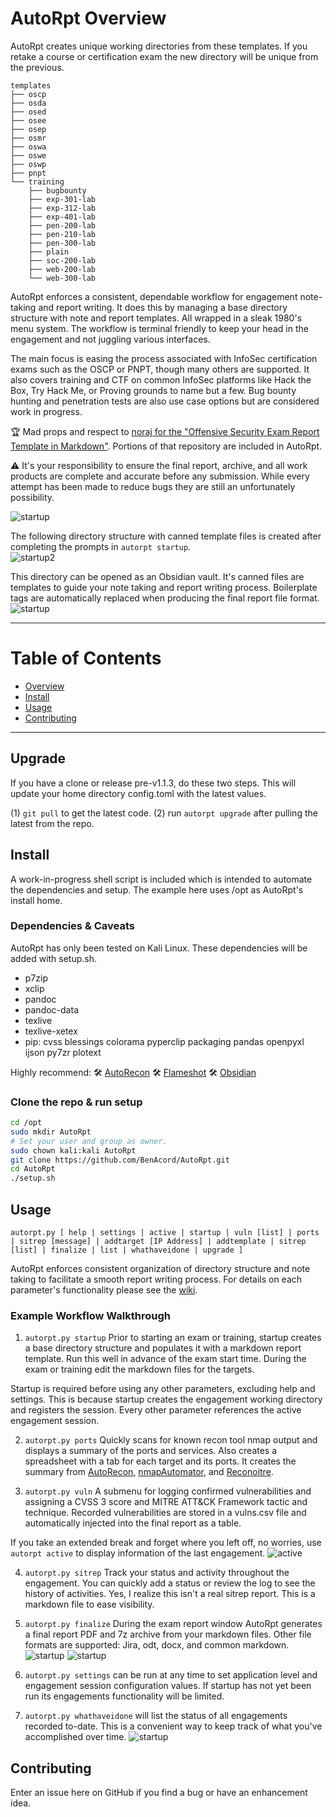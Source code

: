 # AutoRpt Overview
AutoRpt creates unique working directories from these templates.  If you retake a course or certification exam the new directory will be unique from the previous.

```
templates
├── oscp
├── osda
├── osed
├── osee
├── osep
├── osmr
├── oswa
├── oswe
├── oswp
├── pnpt
└── training
    ├── bugbounty
    ├── exp-301-lab
    ├── exp-312-lab
    ├── exp-401-lab
    ├── pen-200-lab
    ├── pen-210-lab
    ├── pen-300-lab
    ├── plain
    ├── soc-200-lab
    ├── web-200-lab
    └── web-300-lab
```

AutoRpt enforces a consistent, dependable workflow for engagement note-taking and report writing.
It does this by managing a base directory structure with note and report templates.  All wrapped in a sleak 1980's menu system.  The workflow is terminal friendly to keep your head in the engagement and not juggling various interfaces.

The main focus is easing the process associated with InfoSec certification exams such as the OSCP or PNPT, though many others are supported.  It also covers training and CTF on common InfoSec platforms like Hack the Box, Try Hack Me, or Proving grounds to name but a few.  Bug bounty hunting and penetration tests are also use case options but are considered work in progress.

:trophy: Mad props and respect to [noraj for the "Offensive Security Exam Report Template in Markdown"](https://github.com/noraj/OSCP-Exam-Report-Template-Markdown).  Portions of that repository are included in AutoRpt.

:warning: It's your responsibility to ensure the final report, archive, and all work products are complete and accurate before any submission.  While every attempt has been made to reduce bugs they are still an unfortunately possibility.


![startup](https://github.com/BenAcord/wiki-images/raw/main/AutoRpt/2-startup-1.jpeg "AutoRpt startup screenshot for an OSCP exam attempt")

The following directory structure with canned template files is created after completing the prompts in `autorpt startup`.  
![startup2](https://github.com/BenAcord/wiki-images/raw/main/AutoRpt/2-startup-2.jpeg "Resulting directory structure created")

This directory can be opened as an Obsidian vault.  It's canned files are templates to guide your note taking and report writing process.  Boilerplate tags are automatically replaced when producing the final report file format.
![startup](https://github.com/BenAcord/wiki-images/raw/main/AutoRpt/20-obsidian-0.jpeg "Using Obsidian to write your report with canned files")


---

# Table of Contents

* [Overview](#AutoRpt)
* [Install](#Install)
* [Usage](#Usage)
* [Contributing](#Contributing)

---

## Upgrade
If you have a clone or release pre-v1.1.3, do these two steps.  This will update your home directory config.toml with the latest values.

(1) `git pull` to get the latest code.
(2) run `autorpt upgrade` after pulling the latest from the repo.


## Install
A work-in-progress shell script is included which is intended to automate the dependencies and setup.  The example here uses /opt as AutoRpt's install home.

### Dependencies & Caveats
AutoRpt has only been tested on Kali Linux.
These dependencies will be added with setup.sh.
- p7zip
- xclip
- pandoc
- pandoc-data
- texlive
- texlive-xetex
- pip: cvss blessings colorama pyperclip packaging pandas openpyxl ijson py7zr plotext

Highly recommend:
:hammer_and_wrench: [AutoRecon](https://github.com/Tib3rius/AutoRecon)
:hammer_and_wrench: [Flameshot](https://flameshot.org/)
:hammer_and_wrench: [Obsidian](https://obsidian.md/)

### Clone the repo & run setup
```Bash
cd /opt
sudo mkdir AutoRpt
# Set your user and group as owner.
sudo chown kali:kali AutoRpt
git clone https://github.com/BenAcord/AutoRpt.git
cd AutoRpt
./setup.sh
```

## Usage
`autorpt.py [ help | settings | active | startup | vuln [list] | ports | sitrep [message] | addtarget [IP Address] | addtemplate | sitrep [list] | finalize | list | whathaveidone | upgrade ]`

AutoRpt enforces consistent organization of directory structure and note taking to facilitate a smooth report writing process.  For details on each parameter's functionality please see the [wiki](https://github.com/BenAcord/AutoRpt/wiki).

### Example Workflow Walkthrough
1. `autorpt.py startup` Prior to starting an exam or training, startup creates a base directory structure and populates it with a markdown report template.  Run this well in advance of the exam start time.  During the exam or training edit the markdown files for the targets.  

Startup is required before using any other parameters, excluding help and settings.  This is because startup creates the engagement working directory and registers the session.  Every other parameter references the active engagement session.

2. `autorpt.py ports` Quickly scans for known recon tool nmap output and displays a summary of the ports and services.  Also creates a spreadsheet with a tab for each target and its ports.  It creates the summary from [AutoRecon](https://github.com/Tib3rius/AutoRecon), [nmapAutomator](https://github.com/21y4d/nmapAutomator), and [Reconoitre](https://github.com/codingo/Reconnoitre).

3. `autorpt.py vuln` A submenu for logging confirmed vulnerabilities and assigning a CVSS 3 score and MITRE ATT&CK Framework tactic and technique.  Recorded vulnerabilities are stored in a vulns.csv file and automatically injected into the final report as a table.

If you take an extended break and forget where you left off, no worries, use `autorpt active` to display information of the last engagement.
![active](https://github.com/BenAcord/wiki-images/raw/main/AutoRpt/6-active.jpeg "Active engagement")


4. `autorpt.py sitrep` Track your status and activity throughout the engagement.  You can quickly add a status or review the log to see the history of activities.  Yes, I realize this isn't a real sitrep report.  This is a markdown file to ease visibility.

5. `autorpt.py finalize` During the exam report window AutoRpt generates a final report PDF and 7z archive from your markdown files.  Other file formats are supported: Jira, odt, docx, and common markdown.
![startup](https://github.com/BenAcord/wiki-images/raw/main/AutoRpt/7-finalize-0.jpg "Finalizing a report")
![startup](https://github.com/BenAcord/wiki-images/raw/main/AutoRpt/7-finalize-1.jpg "Final report")

6. `autorpt.py settings` can be run at any time to set application level and engagement session configuration values.  If startup has not yet been run its engagements functionality will be limited.
   
7. `autorpt.py whathaveidone` will list the status of all engagements recorded to-date.  This is a convenient way to keep track of what you've accomplished over time.
![startup](https://github.com/BenAcord/wiki-images/raw/main/AutoRpt/whathaveidone-00.jpg "Audit trail summary")


## Contributing
Enter an issue here on GitHub if you find a bug or have an enhancement idea.
